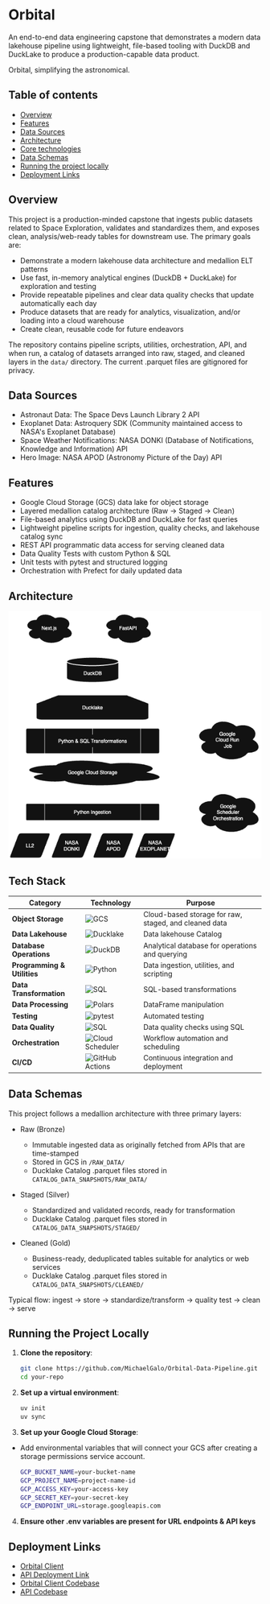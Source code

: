 # Orbital

An end-to-end data engineering capstone that demonstrates a modern data lakehouse pipeline using lightweight, file-based tooling with DuckDB and DuckLake to produce a production-capable data product.

Orbital, simplifying the astronomical.

## Table of contents

- [Overview](#overview)
- [Features](#features)
- [Data Sources](#data-sources)
- [Architecture](#architecture)
- [Core technologies](#core-technologies)
- [Data Schemas](#data-schemas)
- [Running the project locally](#running-the-project-locally)
- [Deployment Links](#deployment-links)

## Overview

This project is a production-minded capstone that ingests public datasets related to Space Exploration, validates and standardizes them, and exposes clean, analysis/web-ready tables for downstream use. The primary goals are:

- Demonstrate a modern lakehouse data architecture and medallion ELT patterns
- Use fast, in-memory analytical engines (DuckDB + DuckLake) for exploration and testing
- Provide repeatable pipelines and clear data quality checks that update automatically each day
- Produce datasets that are ready for analytics, visualization, and/or loading into a cloud warehouse
- Create clean, reusable code for future endeavors

The repository contains pipeline scripts, utilities, orchestration, API, and when run, a catalog of datasets arranged into raw, staged, and cleaned layers in the `data/` directory. The current .parquet files are gitignored for privacy.

## Data Sources

- Astronaut Data: The Space Devs Launch Library 2 API
- Exoplanet Data: Astroquery SDK (Community maintained access to NASA's Exoplanet Database)
- Space Weather Notifications: NASA DONKI (Database of Notifications, Knowledge and Information) API
- Hero Image: NASA APOD (Astronomy Picture of the Day) API

## Features

- Google Cloud Storage (GCS) data lake for object storage
- Layered medallion catalog architecture (Raw → Staged → Clean)
- File-based analytics using DuckDB and DuckLake for fast queries
- Lightweight pipeline scripts for ingestion, quality checks, and lakehouse catalog sync
- REST API programmatic data access for serving cleaned data
- Data Quality Tests with custom Python & SQL
- Unit tests with pytest and structured logging
- Orchestration with Prefect for daily updated data

## Architecture

![System Diagram](screenshots/Orbital_Architecture_2.0.png)

## Tech Stack

| Category | Technology | Purpose |
|----------|------------|---------|
| **Object Storage** | ![GCS](https://img.shields.io/badge/Google_Cloud_Storage-4285F4?style=flat-square&logo=googlecloud&logoColor=white) | Cloud-based storage for raw, staged, and cleaned data |
| **Data Lakehouse** | ![Ducklake](https://img.shields.io/badge/Ducklake-2E7D32?style=flat-square&logo=duckdb&logoColor=white) | Data lakehouse Catalog |
| **Database Operations** | ![DuckDB](https://img.shields.io/badge/DuckDB-FF6F00?style=flat-square&logo=duckdb&logoColor=white) | Analytical database for operations and querying |
| **Programming & Utilities** | ![Python](https://img.shields.io/badge/Python-3776AB?style=flat-square&logo=python&logoColor=white) | Data ingestion, utilities, and scripting |
| **Data Transformation** | ![SQL](https://img.shields.io/badge/SQL-0066CC?style=flat-square&logo=sql&logoColor=white) | SQL-based transformations|
| **Data Processing** | ![Polars](https://img.shields.io/badge/Polars-5A4FCF?style=flat-square&logo=rust&logoColor=white) | DataFrame manipulation |
| **Testing** | ![pytest](https://img.shields.io/badge/pytest-009FE3?style=flat-square&logo=pytest&logoColor=white) | Automated testing |
| **Data Quality** | ![SQL](https://img.shields.io/badge/SQL-0066CC?style=flat-square&logo=sql&logoColor=white) | Data quality checks using SQL |
| **Orchestration** | ![Cloud Scheduler](https://img.shields.io/badge/Google_Cloud_Composer-3E4B99?style=flat-square&logo=googlecloud&logoColor=white) | Workflow automation and scheduling |
| **CI/CD** | ![GitHub Actions](https://img.shields.io/badge/GitHub_Actions-2088FF?style=flat-square&logo=githubactions&logoColor=white) | Continuous integration and deployment |

## Data Schemas

This project follows a medallion architecture with three primary layers:

- Raw (Bronze)
   - Immutable ingested data as originally fetched from APIs that are time-stamped
   - Stored in GCS in `/RAW_DATA/`
    - Ducklake Catalog .parquet files stored in `CATALOG_DATA_SNAPSHOTS/RAW_DATA/`

- Staged (Silver)
   - Standardized and validated records, ready for transformation
   - Ducklake Catalog .parquet files stored in `CATALOG_DATA_SNAPSHOTS/STAGED/`

- Cleaned (Gold)
   - Business-ready, deduplicated tables suitable for analytics or web services
   - Ducklake Catalog .parquet files stored in `CATALOG_DATA_SNAPSHOTS/CLEANED/`

Typical flow: ingest -> store -> standardize/transform -> quality test -> clean -> serve

## Running the Project Locally

1. **Clone the repository**:
   ```bash
   git clone https://github.com/MichaelGalo/Orbital-Data-Pipeline.git
   cd your-repo
   ```

2. **Set up a virtual environment**:
   ```bash
   uv init
   uv sync
   ```

3. **Set up your Google Cloud Storage**:
- Add environmental variables that will connect your GCS after creating a storage permissions service account.
    ```bash
    GCP_BUCKET_NAME=your-bucket-name
    GCP_PROJECT_NAME=project-name-id
    GCP_ACCESS_KEY=your-access-key
    GCP_SECRET_KEY=your-secret-key
    GCP_ENDPOINT_URL=storage.googleapis.com
    ```

4. **Ensure other .env variables are present for URL endpoints & API keys**

## Deployment Links

 - [Orbital Client](https://orbital-client-941477901286.us-central1.run.app/)
 - [API Deployment Link](https://orbital-api-941477901286.us-central1.run.app/docs)
 - [Orbital Client Codebase](https://github.com/MichaelGalo/Orbital-Client)
 - [API Codebase](https://github.com/MichaelGalo/Orbital-API)